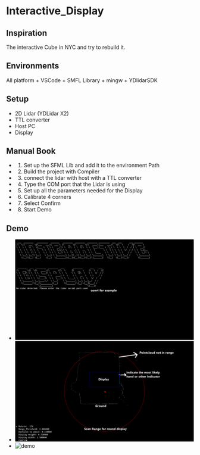 # Interactive_Display

## Inspiration
The interactive Cube in NYC and try to rebuild it.

## Environments
All platform + VSCode + SMFL Library + mingw + YDlidarSDK

## Setup
- 2D Lidar (YDLidar X2)
- TTL converter
- Host PC
- Display

## Manual Book
- 1. Set up the SFML Lib and add it to the environment Path
- 2. Build the project with Compiler
- 3. connect the lidar with host with a TTL converter
- 4. Type the COM port that the Lidar is using
- 5. Set up all the parameters needed for the Display
- 6. Calibrate 4 corners
- 7. Select Confirm
- 8. Start Demo

## Demo
- ![Connect the port](doc/Setup0.png)
- ![Sed up the parameters for the Display](doc/Setup1.png)
- ![demo](doc/demo.gif)